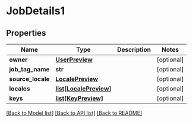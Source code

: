 # JobDetails1

## Properties
Name | Type | Description | Notes
------------ | ------------- | ------------- | -------------
**owner** | [**UserPreview**](UserPreview.md) |  | [optional] 
**job_tag_name** | **str** |  | [optional] 
**source_locale** | [**LocalePreview**](LocalePreview.md) |  | [optional] 
**locales** | [**list[LocalePreview]**](LocalePreview.md) |  | [optional] 
**keys** | [**list[KeyPreview]**](KeyPreview.md) |  | [optional] 

[[Back to Model list]](../README.md#documentation-for-models) [[Back to API list]](../README.md#documentation-for-api-endpoints) [[Back to README]](../README.md)


